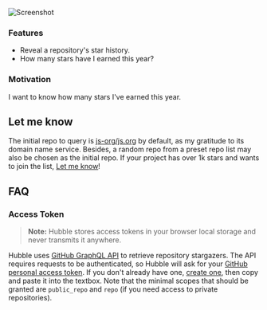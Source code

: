![Screenshot](https://i.loli.net/2018/05/29/5b0d1c3190a01.png)

### Features
- Reveal a repository's star history.
- How many stars have I earned this year?

### Motivation

I want to know how many stars I've earned this year.

## Let me know

The initial repo to query is [js-org/js.org](https://github.com/js-org/js.org) by default, as my gratitude to its domain name service. Besides, a random repo from a preset repo list may also be chosen as the initial repo. If your project has over 1k stars and wants to join the list, [Let me know](https://github.com/SevenOutman/Hubble/issues/2)!

## FAQ

### Access Token

> **Note:** Hubble stores access tokens in your browser local storage and never transmits it anywhere.

Hubble uses [GitHub GraphQL API](https://developer.github.com/v4/) to retrieve repository stargazers. The API requires requests to be authenticated,
so Hubble will ask for your [GitHub personal access token](https://help.github.com/articles/creating-an-access-token-for-command-line-use).
If you don't already have one, [create one](https://github.com/settings/tokens/new), then copy and paste it into the textbox.
Note that the minimal scopes that should be granted are `public_repo` and `repo` (if you need access to private repositories).
